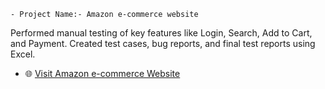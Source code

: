     - Project Name:- Amazon e-commerce website 
Performed manual testing of key features like Login, Search, Add to Cart, and Payment. Created test cases, bug reports, and final test reports using Excel.


  - 🌐 [Visit Amazon e-commerce Website](https://www.amazon.in)
